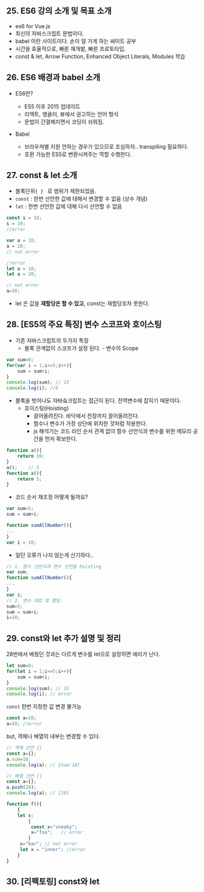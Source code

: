 ## 25. ES6 강의 소개 및 목표 소개

- es6 for Vue.js
- 최신의 자바스크립트 문법이다.
- babel 이란 사이트이다. 손이 덜 가게 하는 싸이트 공부
- 시간을 효율적으로, 빠른 재개발, 빠른 프로토타입.
- const & let, Arrow Function, Enhanced Object Literals, Modules 학습

## 26. ES6 배경과 babel 소개

- ES6란?
  - ES5 이후 2015 업데이트
  - 리엑트, 앵귤러, 뷰에서 권고하는 언어 형식
  - 문법이 간결해지면서 코딩이 쉬워짐.

- Babel
  - 브라우져별 지원 안하는 경우가 있으므로 조심하자.. transpiling 필요하다.
  - 호환 가능한 ES5로 변환시켜주는 역할 수행한다.

## 27. const & let 소개

- 블록단위`{ } ` 로 범위가 제한되었음.
- `const` : 한번 선언한 값에 대해서 변경할 수 없음 (상수 개념)
- `let` : 한번 선언한 값에 대해 다시 선언할 수 없음

```js
const s = 10;
s = 20;
//error

var a = 10;
a = 20;
// not error
```

```js
//error
let a = 10;
let a = 20;

// not error
a=30;
```

- let 은 값을 **재할당은 할 수 있고**, const는 재할당조차 못한다.

## 28. [ES5의 주요 특징] 변수 스코프와 호이스팅

- 기존 자바스크립트의 두가지 특징
  - 블록 관계없이 스코프가 설정 된다. - 변수의 Scope

```js
var sum=0;
for(var i = 1;i<=5;i++){
	sum = sum+i;
}
console.log(sum); // 15
console.log(i);	//6
```

- 블록을 벗어나도 자바슼크립트는 접근이 된다. 전역변수에 잡히기 때문이다.
  - 호이스팅(Hoisting)
    - 끌어올려진다. 바닥에서 천장까지 끌어올려진다.
    - 함수나 변수가 가장 상단에 위치한 것처럼 작용한다.
    - js 해석기는 코드 라인 순서 관계 없이 함수 선언식과 변수를 위한 메모리 공간을 먼저 확보한다.

```js
function a(){
	return 10;
}
a();	// 5
function a(){
	return 5;
}
```

- 코드 순서 재조정 어떻게 될까요?

```js
var sum=5;
sum = sum+i;

function sumAllNumber(){
...
}
var i = 10;
```

- 일단 오류가 나지 않는게 신기하다.. 

```js
// 1. 함수 선언식과 변수 선언을 hoisting
var sum;
function sumAllNumber(){
...
}
var i;
// 2. 변수 대입 및 할당.
sum=5;
sum = sum+i;
i=10;
```

## 29. const와 let 추가 설명 및 정리

28번에서 배웠던 것과는 다르게 변수를 let으로 설정하면 에러가 난다.

```js
let sum=0;
for(let i = 1;i<=5;i++){
	sum = sum+i;
}
console.log(sum); // 15
console.log(i);	// error
```

`const` 한번 지정한 값 변경 불가능

```js
const a=10;
a=20; //error
```

but, 객체나 배열의 내부는 변경할 수 있다.

```js
// 객체 선언 {}
const a={};
a.num=10;
console.log(a);	// {num:10}

// 배열 선언 []
const a=[];
a.push(20);
console.log(a);	// [20]
```

```js
function f(){
	{
	let x;
        {
         const x="sneaky";
         x="foo";	// error
        }
	 x="bar"; // not error
	 let x = "inner"; //error
	}
}
```

## 30. [리팩토링] const와 let

